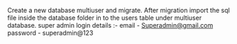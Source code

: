Create a new database multiuser and migrate.
After migration import the sql file inside the database folder in to the users table under multiuser database.
super admin login details :- 
email - Superadmin@gmail.com
password - superadmin@123
